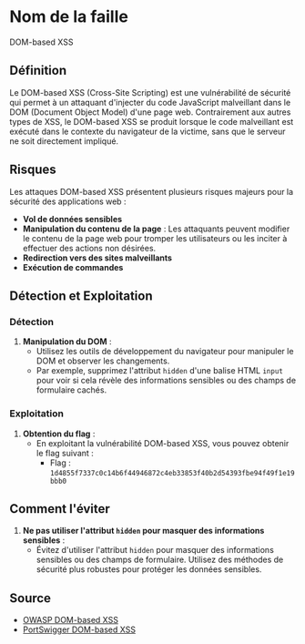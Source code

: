 # Nom de la faille
DOM-based XSS

## Définition
Le DOM-based XSS (Cross-Site Scripting) est une vulnérabilité de sécurité qui permet à un attaquant d'injecter du code JavaScript malveillant dans le DOM (Document Object Model) d'une page web. Contrairement aux autres types de XSS, le DOM-based XSS se produit lorsque le code malveillant est exécuté dans le contexte du navigateur de la victime, sans que le serveur ne soit directement impliqué.

## Risques
Les attaques DOM-based XSS présentent plusieurs risques majeurs pour la sécurité des applications web :

- **Vol de données sensibles**
- **Manipulation du contenu de la page** : Les attaquants peuvent modifier le contenu de la page web pour tromper les utilisateurs ou les inciter à effectuer des actions non désirées.
- **Redirection vers des sites malveillants**
- **Exécution de commandes** 

## Détection et Exploitation

### Détection
1. **Manipulation du DOM** :
   - Utilisez les outils de développement du navigateur pour manipuler le DOM et observer les changements.
   - Par exemple, supprimez l'attribut `hidden` d'une balise HTML `input` pour voir si cela révèle des informations sensibles ou des champs de formulaire cachés.

### Exploitation

1. **Obtention du flag** :
   - En exploitant la vulnérabilité DOM-based XSS, vous pouvez obtenir le flag suivant :
     - Flag : `1d4855f7337c0c14b6f44946872c4eb33853f40b2d54393fbe94f49f1e19bbb0`

## Comment l'éviter

1. **Ne pas utiliser l'attribut `hidden` pour masquer des informations sensibles** :
   - Évitez d'utiliser l'attribut `hidden` pour masquer des informations sensibles ou des champs de formulaire. Utilisez des méthodes de sécurité plus robustes pour protéger les données sensibles.

## Source
- [OWASP DOM-based XSS](https://owasp.org/www-community/Types_of_Cross-Site_Scripting#DOM_Based_XSS)
- [PortSwigger DOM-based XSS](https://portswigger.net/web-security/cross-site-scripting/dom-based)
